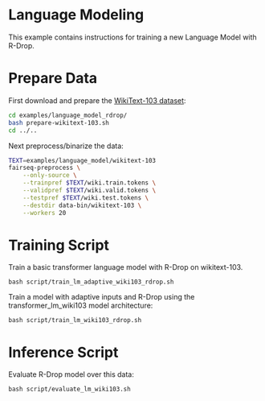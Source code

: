 
# Language Modeling

This example contains instructions for training a new Language Model with R-Drop.

# Prepare Data

First download and prepare the [WikiText-103 dataset](https://www.salesforce.com/products/einstein/ai-research/the-wikitext-dependency-language-modeling-dataset/):
```bash
cd examples/language_model_rdrop/
bash prepare-wikitext-103.sh
cd ../..
```

Next preprocess/binarize the data:
```bash
TEXT=examples/language_model/wikitext-103
fairseq-preprocess \
    --only-source \
    --trainpref $TEXT/wiki.train.tokens \
    --validpref $TEXT/wiki.valid.tokens \
    --testpref $TEXT/wiki.test.tokens \
    --destdir data-bin/wikitext-103 \
    --workers 20
```

# Training Script

Train a basic transformer language model with R-Drop on wikitext-103.
```
bash script/train_lm_adaptive_wiki103_rdrop.sh
```

Train a model with adaptive inputs and R-Drop using the transformer_lm_wiki103 model architecture:
```
bash script/train_lm_wiki103_rdrop.sh
```

# Inference Script

Evaluate R-Drop model over this data:
```
bash script/evaluate_lm_wiki103.sh
```
